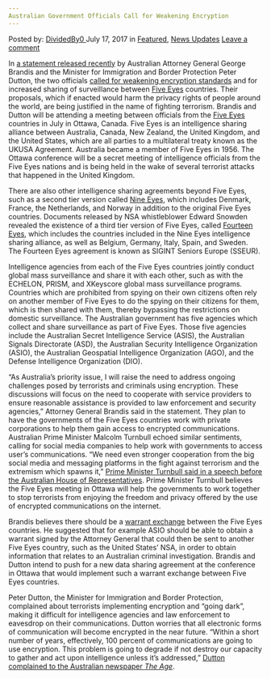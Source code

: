 ```yaml
---
Australian Government Officials Call for Weakening Encryption
---
```

<article class="post-listing post-21383 post type-post status-publish format-standard has-post-thumbnail hentry category-deepdot-news category-news-updates">
    <div class="post-inner">
        <span>Posted by: <a href="https://www.deepdotweb.com/author/dividedby0/" title="">DividedBy0 </a></span>
    <span>July 17, 2017</span>
    <span>in <a href="https://www.deepdotweb.com/category/deepdot-news/" rel="category tag">Featured</a>, <a href="https://www.deepdotweb.com/category/news-updates/" rel="category tag">News Updates</a></span>
    <span><a href="https://www.deepdotweb.com/2017/07/17/australian-government-officials-call-weakening-encryption/#respond">Leave a comment</a></span>
    </p>
    <div class="clear"></div>
    <div class="entry">
    <p>In <a href="https://www.attorneygeneral.gov.au/Mediareleases/Pages/2017/SecondQuarter/Tackling-Encryption-and-Border-Security-key-Priorities-at-Five-Eyes-Meeting-in-Ottawah.aspx">a statement released recently</a> by Australian Attorney General George Brandis and the Minister for Immigration and Border Protection Peter Dutton, the two officials <a href="https://arstechnica.com/tech-policy/2017/06/australia-to-target-encrypted-messaging-apps-at-upcoming-security-meeting/">called for weakening encryption standards</a> and for increased sharing of surveillance between <a href="https://www.deepdotweb.com/2017/05/27/nyu-accidentally-exposed-secret-nsa-encryption-cracking-project/">Five Eyes</a> countries. Their proposals, which if enacted would harm the privacy rights of people around the world, are being justified in the name of fighting terrorism. Brandis and Dutton will be attending a meeting between officials from the <a href="https://www.deepdotweb.com/2016/11/08/300-new-zealanders-identified-global-dark-net-crackdown/">Five Eyes</a> countries in July in Ottawa, Canada. Five Eyes is an intelligence sharing alliance between Australia, Canada, New Zealand, the United Kingdom, and the United States, which are all parties to a multilateral treaty known as the UKUSA Agreement. Australia became a member of Five Eyes in 1956. The Ottawa conference will be a secret meeting of intelligence officials from the Five Eyes nations and is being held in the wake of several terrorist attacks that happened in the United Kingdom.</p>
    <p>There are also other intelligence sharing agreements beyond Five Eyes, such as a second tier version called <a href="https://en.wikipedia.org/wiki/Five_Eyes">Nine Eyes</a>, which includes Denmark, France, the Netherlands, and Norway in addition to the original Five Eyes countries. Documents released by NSA whistleblower Edward Snowden revealed the existence of a third tier version of Five Eyes, called <a href="https://electrospaces.blogspot.com/2013/12/14-eyes-are-3rd-party-partners-forming.html">Fourteen Eyes</a>, which includes the countries included in the Nine Eyes intelligence sharing alliance, as well as Belgium, Germany, Italy, Spain, and Sweden. The Fourteen Eyes agreement is known as SIGINT Seniors Europe (SSEUR).</p>
    <p>Intelligence agencies from each of the Five Eyes countries jointly conduct global mass surveillance and share it with each other, such as with the ECHELON, PRISM, and XKeyscore global mass surveillance programs. Countries which are prohibited from spying on their own citizens often rely on another member of Five Eyes to do the spying on their citizens for them, which is then shared with them, thereby bypassing the restrictions on domestic surveillance. The Australian government has five agencies which collect and share surveillance as part of Five Eyes. Those five agencies include the Australian Secret Intelligence Service (ASIS), the Australian Signals Directorate (ASD), the Australian Security Intelligence Organization (ASIO), the Australian Geospatial Intelligence Organization (AGO), and the Defense Intelligence Organization (DIO).</p>
    <p>“As Australia’s priority issue, I will raise the need to address ongoing challenges posed by terrorists and criminals using encryption. These discussions will focus on the need to cooperate with service providers to ensure reasonable assistance is provided to law enforcement and security agencies,” Attorney General Brandis said in the statement. They plan to have the governments of the Five Eyes countries work with private corporations to help them gain access to encrypted communications. Australian Prime Minister Malcolm Turnbull echoed similar sentiments, calling for social media companies to help work with governments to access user&#8217;s communications. “We need even stronger cooperation from the big social media and messaging platforms in the fight against terrorism and the extremism which spawns it,” <a href="http://globalnews.ca/news/3526274/five-eyes-intelligence-alliance/">Prime Minister Turnbull said in a speech before the Australian House of Representatives</a>. Prime Minister Turnbull believes the Five Eyes meeting in Ottawa will help the governments to work together to stop terrorists from enjoying the freedom and privacy offered by the use of encrypted communications on the internet.</p>
    <p>Brandis believes there should be a <a href="http://www.theage.com.au/federal-politics/political-news/how-the-turnbull-government-plans-to-access-encrypted-messages-20170609-gwoge0.html">warrant exchange</a> between the Five Eyes countries. He suggested that for example ASIO should be able to obtain a warrant signed by the Attorney General that could then be sent to another Five Eyes country, such as the United States’ NSA, in order to obtain information that relates to an Australian criminal investigation. Brandis and Dutton intend to push for a new data sharing agreement at the conference in Ottawa that would implement such a warrant exchange between Five Eyes countries.</p>
    <p>Peter Dutton, the Minister for Immigration and Border Protection, complained about terrorists implementing encryption and “going dark”, making it difficult for intelligence agencies and law enforcement to eavesdrop on their communications. Dutton worries that all electronic forms of communication will become encrypted in the near future. “Within a short number of years, effectively, 100 percent of communications are going to use encryption. This problem is going to degrade if not destroy our capacity to gather and act upon intelligence unless it&#8217;s addressed,” <a href="http://www.theage.com.au/federal-politics/political-news/how-the-turnbull-government-plans-to-access-encrypted-messages-20170609-gwoge0.html">Dutton complained to the Australian newspaper </a><a href="http://www.theage.com.au/federal-politics/political-news/how-the-turnbull-government-plans-to-access-encrypted-messages-20170609-gwoge0.html"><em>The Age</em></a>.</p>
    </div>
    <span style="display:none" class="updated">2017-07-17</span>
    <div style="display:none" class="vcard author" itemprop="author" itemscope itemtype="http://schema.org/Person"><strong class="fn" itemprop="name"><a href="https://www.deepdotweb.com/author/dividedby0/" title="Posts by DividedBy0" rel="author">DividedBy0</a></strong></div>
    </div>
</article>

